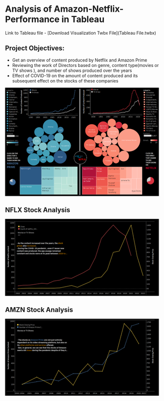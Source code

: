# Analysis of Amazon-Netflix-Performance in Tableau
Link to Tableau file - [Download Visualization Twbx File](Tableau File.twbx)

## Project Objectives:
- Get an overview  of content produced by Netflix and Amazon Prime
-  Reviewing the work of Directors based on genre, content type(movies or TV shows ), and number of shows produced over the years
- Effect of COVID-19 on the amount of content produced and its subsequent effect on the stocks of these companies
  
![](AtGlance.png)

## NFLX Stock Analysis 
![](NFLX.png)


## AMZN Stock Analysis 
![](AMZN.png)
